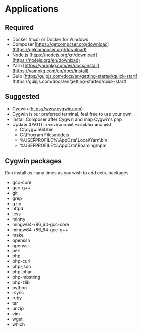 # Applications

## Required
- Docker (mac) or Docker for Windows
- Composer [https://getcomposer.org/download](https://getcomposer.org/download)
- Node.js [https://nodejs.org/en/download](https://nodejs.org/en/download)
- Yarn [https://yarnpkg.com/en/docs/install](https://yarnpkg.com/en/docs/install)
- Gulp [https://gulpjs.com/docs/en/getting-started/quick-start](https://gulpjs.com/docs/en/getting-started/quick-start)

## Suggested
- Cygwin (https://www.cygwin.com)
- Cygwin is our preferred terminal, feel free to use your own
- Install Composer after Cygwin and map Cygwin's php
- Update $PATH in environment variables and add
  - C:\cygwin64\bin
  - C:\Program Files\nodejs
  - %USERPROFILE%\AppData\Local\Yarn\bin
  - %USERPROFILE%\AppData\Roaming\npm

## Cygwin packages
Run install as many times as you wish to add extra packages

- gcc-core  
- gcc-g++  
- git  
- grep  
- gzip  
- httpd  
- less  
- mintty
- mingw64-x86_64-gcc-core
- mingw64-x86_64-gcc-g++  
- make
- openssh  
- openssl  
- perl  
- php  
- php-curl
- php-json
- php-phar
- php-mbstring
- php-zlib 
- python  
- rsync  
- ruby  
- tar  
- unzip  
- vim  
- wget  
- which  